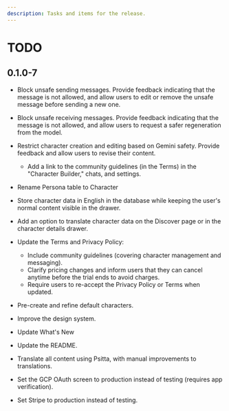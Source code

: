 ```yaml
---
description: Tasks and items for the release.
---
```


# TODO

## 0.1.0-7

- Block unsafe sending messages. Provide feedback indicating that the message is not allowed, and allow users to edit or remove the unsafe message before sending a new one.
- Block unsafe receiving messages. Provide feedback indicating that the message is not allowed, and allow users to request a safer regeneration from the model.
- Restrict character creation and editing based on Gemini safety. Provide feedback and allow users to revise their content.
  - Add a link to the community guidelines (in the Terms) in the "Character Builder," chats, and settings.

- Rename Persona table to Character
- Store character data in English in the database while keeping the user's normal content visible in the drawer.
- Add an option to translate character data on the Discover page or in the character details drawer.

- Update the Terms and Privacy Policy:
  - Include community guidelines (covering character management and messaging).
  - Clarify pricing changes and inform users that they can cancel anytime before the trial ends to avoid charges.
  - Require users to re-accept the Privacy Policy or Terms when updated.
- Pre-create and refine default characters.
- Improve the design system.
- Update What's New
- Update the README.
- Translate all content using Psitta, with manual improvements to translations.
- Set the GCP OAuth screen to production instead of testing (requires app verification).
- Set Stripe to production instead of testing.
